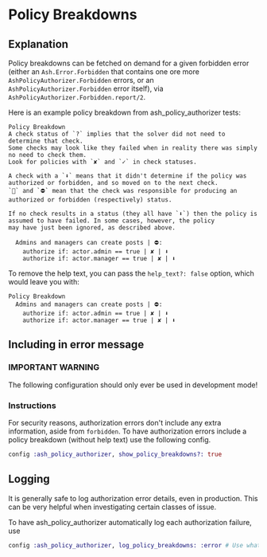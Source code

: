 # Policy Breakdowns

## Explanation

Policy breakdowns can be fetched on demand for a given forbidden error (either an `Ash.Error.Forbidden` that contains one ore more `AshPolicyAuthorizer.Forbidden`
errors, or an `AshPolicyAuthorizer.Forbidden` error itself), via `AshPolicyAuthorizer.Forbidden.report/2`.

Here is an example policy breakdown from ash_policy_authorizer tests:

```text
Policy Breakdown
A check status of `?` implies that the solver did not need to determine that check.
Some checks may look like they failed when in reality there was simply no need to check them.
Look for policies with `✘` and `✓` in check statuses.

A check with a `⬇` means that it didn't determine if the policy was authorized or forbidden, and so moved on to the next check.
`🌟` and `⛔` mean that the check was responsible for producing an authorized or forbidden (respectively) status.

If no check results in a status (they all have `⬇`) then the policy is assumed to have failed. In some cases, however, the policy
may have just been ignored, as described above.

  Admins and managers can create posts | ⛔:
    authorize if: actor.admin == true | ✘ | ⬇    
    authorize if: actor.manager == true | ✘ | ⬇
```

To remove the help text, you can pass the `help_text?: false` option, which would leave you with:

```text
Policy Breakdown
  Admins and managers can create posts | ⛔:
    authorize if: actor.admin == true | ✘ | ⬇    
    authorize if: actor.manager == true | ✘ | ⬇
```

## Including in error message

### **IMPORTANT WARNING**

The following configuration should only ever be used in development mode!

### Instructions

For security reasons, authorization errors don't include any extra information, aside from `forbidden`. To have authorization errors include a policy breakdown (without help text)
use the following config.

```elixir
config :ash_policy_authorizer, show_policy_breakdowns?: true
```

## Logging

It is generally safe to log authorization error details, even in production. This can be very helpful when investigating certain classes of issue.

To have ash_policy_authorizer automatically log each authorization failure, use

```elixir
config :ash_policy_authorizer, log_policy_breakdowns: :error # Use whatever log level you'd like to use here
```
